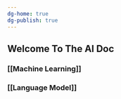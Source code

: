 ```yaml
---
dg-home: true
dg-publish: true
---
```

## Welcome To The AI Doc

### [[Machine Learning]]
### [[Language Model]]